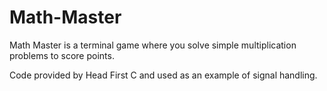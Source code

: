 # Math-Master
Math Master is a terminal game where you solve simple multiplication problems to score points.

Code provided by Head First C and used as an example of signal handling.
